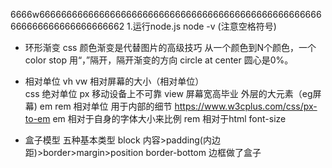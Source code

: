 6666w6666666666666666666666666666666666666666666666666666666666666666666666662   1.运行node.js   node -v (注意空格符号)
   - 环形渐变
   css 颜色渐变是代替图片的高级技巧
   从一个颜色到N个颜色，一个color stop 用“，”隔开，隔开渐变的方向 circle at center 圆心是0%。
   
   - 相对单位
   vh vw 相对屏幕的大小（相对单位）   
   css 绝对单位 px 移动设备上不可靠 view 屏幕宽高毕业  外层的大元素（eg屏幕)
   em rem 相对单位  用于内部的细节 https://www.w3cplus.com/css/px-to-em
   em 相对于自身的字体大小来比例
   rem 相对于html font-size

 - 盒子模型 五种基本类型
   block  内容>padding(内边距)>border>margin>position
   border-bottom 边框做了盒子
